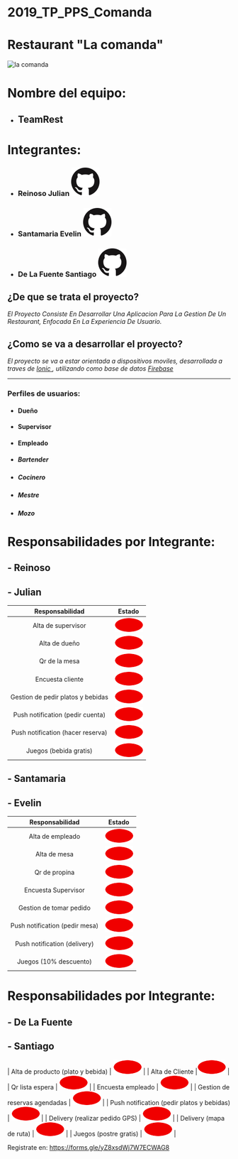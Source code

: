 # 2019_TP_PPS_Comanda

# Restaurant "La comanda"
![la comanda](https://elpalomardecuenca.files.wordpress.com/2015/12/icono-restaurante.png?w=1200 "la comanda")
# Nombre del equipo: 
 - ## TeamRest

# Integrantes:
 - ### Reinoso Julian [![](/images/github.png)](https://github.com/julianreinoso94  "Github de Julian Reinoso")
 - ### Santamaria Evelin  [![](/images/github.png)](https://github.com/eveyazmins "Github de Evelin Santamaria")
 - ### De La Fuente Santiago  [![](/images/github.png)](<agregar git> "Github de Santiago De La Fuente")
 
## ¿De que se trata el proyecto?
_El Proyecto Consiste En Desarrollar Una Aplicacion Para La Gestion De Un Restaurant, Enfocada En La Experiencia De Usuario._

## ¿Como se va a desarrollar el proyecto?
_El proyecto se va a estar orientada a dispositivos moviles, desarrollada a traves de [Ionic ](https://ionicframework.com/ "Ionic "), utilizando como base de datos [Firebase](https://firebase.google.com/?hl=es-419 "Firebase")_


***


### Perfiles de usuarios:
-  #### Dueño
-  #### Supervisor
-  #### Empleado
  - ##### Bartender
  - ##### Cocinero
  - ##### Mestre
  - ##### Mozo
 
 # Responsabilidades por Integrante:
##  - Reinoso
##  - Julian


|   Responsabilidad | Estado   |
| :------------: | :------------: |
|  Alta de supervisor |![rojo](/images/rojo.png)   | 
|  Alta de dueño |![rojo](/images/rojo.png)   | 
|  Qr de la mesa  |  ![rojo](/images/rojo.png)   | 
|  Encuesta cliente  |  ![rojo](/images/rojo.png)   | 
|  Gestion de pedir platos y bebidas   |  ![rojo](/images/rojo.png)   | 
|  Push notification (pedir cuenta)  |  ![rojo](/images/rojo.png)   | 
|  Push notification (hacer reserva)  |  ![rojo](/images/rojo.png)   | 
|  Juegos (bebida gratis)  |  ![rojo](/images/rojo.png)   | 
 
##  - Santamaria
##  - Evelin
|   Responsabilidad | Estado   |
| :------------: | :------------: |
|  Alta de empleado |![rojo](/images/rojo.png)   | 
|  Alta de mesa  |  ![rojo](/images/rojo.png)   | 
|  Qr de propina |![rojo](/images/rojo.png)   |
|  Encuesta Supervisor  |  ![rojo](/images/rojo.png)   | 
|  Gestion de tomar pedido |  ![rojo](/images/rojo.png)   | 
|  Push notification (pedir mesa)  |  ![rojo](/images/rojo.png)   | 
|  Push notification (delivery)  |  ![rojo](/images/rojo.png)   | 
|  Juegos (10% descuento)  |  ![rojo](/images/rojo.png)   | 

 # Responsabilidades por Integrante:
##  - De La Fuente
##  - Santiago

|  Alta de producto (plato y bebida) | ![rojo](/images/rojo.png)  | 
|  Alta de Cliente |![rojo](/images/rojo.png)   | 
|  Qr lista espera  |  ![rojo](/images/rojo.png)   | 
|  Encuesta empleado  |  ![rojo](/images/rojo.png)   |
|  Gestion de reservas agendadas |  ![rojo](/images/rojo.png)   | 
|  Push notification (pedir platos y bebidas)  |  ![rojo](/images/rojo.png)   | 
|  Delivery (realizar pedido GPS)  |  ![rojo](/images/rojo.png)   | 
|  Delivery (mapa de ruta)  |  ![rojo](/images/rojo.png)   | 
|  Juegos (postre gratis)  |  ![rojo](/images/rojo.png)   | 

Registrate en: https://forms.gle/yZ8xsdWj7W7ECWAG8
